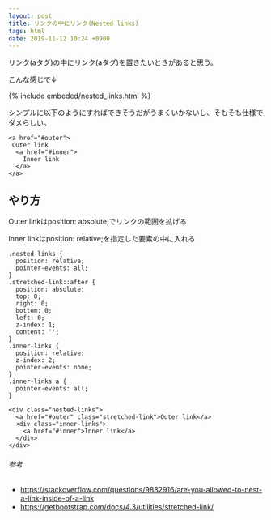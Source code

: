```yaml
---
layout: post
title: リンクの中にリンク(Nested links)
tags: html
date: 2019-11-12 10:24 +0900
---
```

リンク(aタグ)の中にリンク(aタグ)を置きたいときがあると思う。

こんな感じで↓

{% include embeded/nested_links.html %}

シンプルに以下のようにすればできそうだがうまくいかないし、そもそも仕様でダメらしい。

```html:html
<a href="#outer">
 Outer link
  <a href="#inner">
    Inner link
  </a>
</a>
```

## やり方

Outer linkはposition: absolute;でリンクの範囲を拡げる

Inner linkはposition: relative;を指定した要素の中に入れる

```css:css
.nested-links {
  position: relative;
  pointer-events: all;
}
.stretched-link::after {
  position: absolute;
  top: 0;
  right: 0;
  bottom: 0;
  left: 0;
  z-index: 1;
  content: '';
}
.inner-links {
  position: relative;
  z-index: 2;
  pointer-events: none;
}
.inner-links a {
  pointer-events: all;
}
```

```html:html
<div class="nested-links">
  <a href="#outer" class="stretched-link">Outer link</a>
  <div class="inner-links">
    <a href="#inner">Inner link</a>
  </div>
</div>
```

###### 参考

- <https://stackoverflow.com/questions/9882916/are-you-allowed-to-nest-a-link-inside-of-a-link>
- <https://getbootstrap.com/docs/4.3/utilities/stretched-link/>
